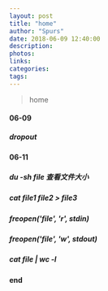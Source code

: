 ```yaml
---
layout: post
title: "home"
author: "Spurs"
date: 2018-06-09 12:40:00
description:
photos:
links:
categories:
tags:
---
```


> home
>

<!-- more -->

#### 06-09

##### dropout

#### 06-11

##### du -sh file 查看文件大小

##### cat file1 file2 > file3

##### freopen('file', 'r', stdin)

##### freopen('file', 'w', stdout)

##### cat file | wc -l







#### end

